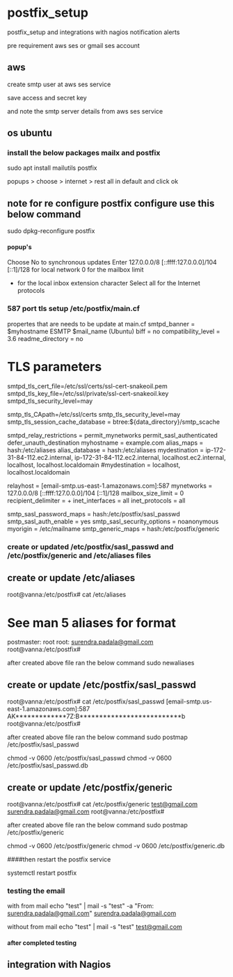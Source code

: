 # postfix_setup

postfix_setup and integrations with nagios notification alerts

pre requirement aws ses or gmail ses account 

## aws 
create smtp user at aws ses service 

save access and secret key 

and note the smtp server details from aws ses service 





## os ubuntu

### install the below packages mailx and postfix
 sudo apt install mailutils postfix

 popups > choose > internet > rest all in default and click ok

## note for re configure postfix configure use this below command 
sudo dpkg-reconfigure postfix

#### popup's
Choose No to synchronous updates
Enter 127.0.0.0/8 [::ffff:127.0.0.0]/104 [::1]/128 for local network
0 for the mailbox limit
+ for the local inbox extension character
Select all for the Internet protocols

 ### 587 port tls setup /etc/postfix/main.cf

propertes that are needs to be update at main.cf
smtpd_banner = $myhostname ESMTP $mail_name (Ubuntu)
biff = no
compatibility_level = 3.6
readme_directory = no
# TLS parameters
smtpd_tls_cert_file=/etc/ssl/certs/ssl-cert-snakeoil.pem
smtpd_tls_key_file=/etc/ssl/private/ssl-cert-snakeoil.key
smtpd_tls_security_level=may

smtp_tls_CApath=/etc/ssl/certs
smtp_tls_security_level=may
smtp_tls_session_cache_database = btree:${data_directory}/smtp_scache


smtpd_relay_restrictions = permit_mynetworks permit_sasl_authenticated defer_unauth_destination
myhostname = example.com
alias_maps = hash:/etc/aliases
alias_database = hash:/etc/aliases
mydestination = ip-172-31-84-112.ec2.internal, ip-172-31-84-112.ec2.internal, localhost.ec2.internal, localhost, localhost.localdomain
#mydestination = localhost, localhost.localdomain

relayhost = [email-smtp.us-east-1.amazonaws.com]:587
mynetworks = 127.0.0.0/8 [::ffff:127.0.0.0]/104 [::1]/128
mailbox_size_limit = 0
recipient_delimiter = +
inet_interfaces = all
inet_protocols = all

smtp_sasl_password_maps = hash:/etc/postfix/sasl_passwd
smtp_sasl_auth_enable = yes
smtp_sasl_security_options = noanonymous
myorigin = /etc/mailname
smtp_generic_maps = hash:/etc/postfix/generic


### create or updated /etc/postfix/sasl_passwd and /etc/postfix/generic and /etc/aliases files 

## create or update /etc/aliases

root@vanna:/etc/postfix# cat /etc/aliases
# See man 5 aliases for format
postmaster:    root
root: surendra.padala@gmail.com
root@vanna:/etc/postfix#

after created above file ran the below command 
sudo newaliases

## create or update /etc/postfix/sasl_passwd

root@vanna:/etc/postfix# cat /etc/postfix/sasl_passwd
[email-smtp.us-east-1.amazonaws.com]:587 AK*************7Z:B**************************b
root@vanna:/etc/postfix#

after created above file ran the below command 
sudo postmap /etc/postfix/sasl_passwd

chmod -v 0600 /etc/postfix/sasl_passwd
chmod -v 0600 /etc/postfix/sasl_passwd.db

## create or update /etc/postfix/generic

root@vanna:/etc/postfix# cat /etc/postfix/generic
test@gmail.com surendra.padala@gmail.com
root@vanna:/etc/postfix#

after created above file ran the below command
sudo postmap /etc/postfix/generic

chmod -v 0600 /etc/postfix/generic
chmod -v 0600 /etc/postfix/generic.db

####then restart the postfix service 

systemctl restart postfix 

### testing the email 
with from mail 
echo "test" | mail -s "test" -a "From: surendra.padala@gmail.com" surendra.padala@gmail.com

without from mail
echo "test" | mail -s "test"   test@gmail.com


 
#### after completed testing 

## integration with Nagios 


 
 
